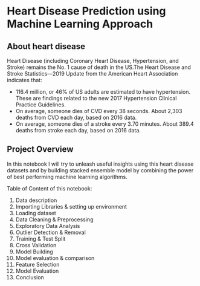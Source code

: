 # Heart Disease Prediction using Machine Learning Approach

## About heart disease
Heart Disease (including Coronary Heart Disease, Hypertension, and Stroke) remains the No. 1 cause of death in the US.The Heart Disease and Stroke Statistics—2019 Update from the American Heart Association indicates that:

- 116.4 million, or 46% of US adults are estimated to have hypertension. These are findings related to the new 2017 Hypertension Clinical Practice Guidelines.
- On average, someone dies of CVD every 38 seconds. About 2,303 deaths from CVD each day, based on 2016 data.
- On average, someone dies of a stroke every 3.70 minutes. About 389.4 deaths from stroke each day, based on 2016 data.

## Project Overview
In this notebook I will try to unleash useful insights using this heart disease datasets and by building stacked ensemble model by combining the power of best performing machine learning algorithms.

Table of Content of this notebook:

1. Data description
2. Importing Libraries & setting up environment
3. Loading dataset
4. Data Cleaning & Preprocessing
5. Exploratory Data Analysis
6. Outlier Detection & Removal
7. Training & Test Split
8. Cross Validation
9. Model Building
10. Model evaluation & comparison
11. Feature Selection
12. Model Evaluation
13. Conclusion
